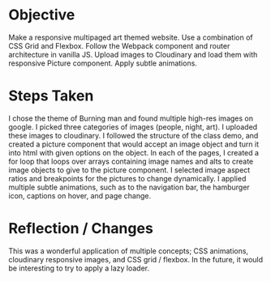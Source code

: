 Objective
===
Make a responsive multipaged art themed website. Use a combination of CSS Grid and Flexbox. Follow the Webpack component and router architecture in vanilla JS. Upload images to Cloudinary and load them with responsive Picture component. Apply subtle animations.

Steps Taken
===

I chose the theme of Burning man and found multiple high-res images on google. I picked three categories of images (people, night, art). I uploaded these images to cloudinary. I followed the structure of the class demo, and created a picture component that would accept an image object and turn it into html with given options on the object. In each of the pages, I created a for loop that loops over arrays containing image names and alts to create image objects to give to the picture component. I selected image aspect ratios and breakpoints for the pictures to change dynamically. I applied multiple subtle animations, such as to the navigation bar, the hamburger icon, captions on hover, and page change.


Reflection / Changes
===

This was a wonderful application of multiple concepts; CSS animations, cloudinary responsive images, and CSS grid / flexbox. In the future, it would be interesting to try to apply a lazy loader.

